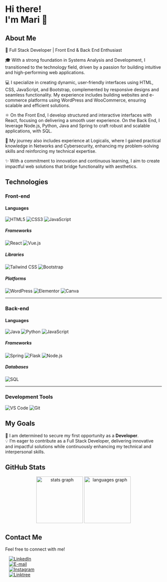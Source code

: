 # Hi there! <br> I'm Mari 👋

## About Me
🌟 Full Stack Developer | Front End & Back End Enthusiast

🎓 With a strong foundation in Systems Analysis and Development, I transitioned to the technology field, driven by a passion for building intuitive and high-performing web applications.

💻 I specialize in creating dynamic, user-friendly interfaces using HTML, CSS, JavaScript, and Bootstrap, complemented by responsive designs and seamless functionality. My experience includes building websites and e-commerce platforms using WordPress and WooCommerce, ensuring scalable and efficient solutions.

⚛️ On the Front End, I develop structured and interactive interfaces with React, focusing on delivering a smooth user experience. On the Back End, I leverage Node.js, Python, Java and Spring to craft robust and scalable applications, with SQL.

🚀 My journey also includes experience at Logicalis, where I gained practical knowledge in Networks and Cybersecurity, enhancing my problem-solving skills and reinforcing my technical expertise.

✨ With a commitment to innovation and continuous learning, I aim to create impactful web solutions that bridge functionality with aesthetics.

## Technologies

### Front-end  

#### Languages  
![HTML5](https://img.shields.io/badge/-HTML5-e5532d?style=flat-square&logo=html5&logoColor=white) ![CSS3](https://img.shields.io/badge/-CSS3-087fd6?style=flat-square&logo=css3&logoColor=white) ![JavaScript](https://img.shields.io/badge/-JavaScript-dcbc34?style=flat-square&logo=javascript&logoColor=white)  

##### Frameworks  
![React](https://img.shields.io/badge/-React-61DAFB?style=flat-square&logo=react&logoColor=white) ![Vue.js](https://img.shields.io/badge/Vue.js-47ba87?style=flat-square&logo=vue.js&logoColor=white)  

##### Libraries  
![Tailwind CSS](https://img.shields.io/badge/-Tailwind%20CSS-38B2AC?style=flat-square&logo=tailwind-css&logoColor=white) ![Bootstrap](https://img.shields.io/badge/-Bootstrap-7952b3?style=flat-square&logo=bootstrap&logoColor=white)  

##### Platforms  
![WordPress](https://img.shields.io/badge/-WordPress-28799e?style=flat-square&logo=wordpress&logoColor=white) ![Elementor](https://img.shields.io/badge/-Elementor-950841?style=flat-square&logo=elementor&logoColor=white) ![Canva](https://img.shields.io/badge/-Canva-8f5ff0?style=flat-square&logo=canva&logoColor=white)  

---

### Back-end  

#### Languages  
![Java](https://img.shields.io/badge/-Java-ED8B00?style=flat-square&logo=openjdk&logoColor=white) ![Python](https://img.shields.io/badge/-Python-3776AB?style=flat-square&logo=python&logoColor=white) ![JavaScript](https://img.shields.io/badge/-JavaScript-dcbc34?style=flat-square&logo=javascript&logoColor=white)  

##### Frameworks  
![Spring](https://img.shields.io/badge/-Spring-6DB33F?style=flat-square&logo=spring&logoColor=white) ![Flask](https://img.shields.io/badge/-Flask-00A9F4?style=flat-square&logo=flask&logoColor=white) ![Node.js](https://img.shields.io/badge/-Node.js-43853d?style=flat-square&logo=node.js&logoColor=white) 

##### Databases  
![SQL](https://img.shields.io/badge/-SQL-4479A1?style=flat-square&logo=amazon-dynamodb&logoColor=white)  

---

### Development Tools  
![VS Code](https://img.shields.io/badge/-VS%20Code-007ACC?style=flat-square&logo=visual-studio-code&logoColor=white) ![Git](https://img.shields.io/badge/-Git-f05539?style=flat-square&logo=git&logoColor=white)  


## My Goals
🚀 I am determined to secure my first opportunity as a **Developer**.  
💡 I’m eager to contribute as a Full Stack Developer, delivering innovative and impactful solutions while continuously enhancing my technical and interpersonal skills. <br>

## GitHub Stats
<p align="center">
  <img src="https://github-readme-stats.vercel.app/api?username=mariana-schlick&hide_title=false&hide_rank=false&show_icons=true&include_all_commits=true&count_private=true&disable_animations=false&theme=radical&locale=en&hide_border=false&order=1" height="150" alt="stats graph"  />
  <img src="https://github-readme-stats.vercel.app/api/top-langs?username=mariana-schlick&locale=en&hide_title=false&layout=compact&card_width=320&langs_count=5&theme=radical&hide_border=false&order=2" height="150" alt="languages graph"  />
</p>

## Contact Me
Feel free to connect with me!  

&nbsp;&nbsp; [![LinkedIn](https://img.shields.io/badge/LinkedIn-0077B5?style=flat-square&logo=linkedin&logoColor=white)](https://www.linkedin.com/in/mariana-schlickmann/) <br> 
&nbsp;&nbsp; [![E-mail](https://img.shields.io/badge/E--mail-D14836?style=flat-square&logo=gmail&logoColor=white)](mailto:mariana.silva@gmail.com) <br>
&nbsp;&nbsp; [![Instagram](https://img.shields.io/badge/Instagram-E4405F?style=flat-square&logo=instagram&logoColor=white)](https://instagram.com/mariana.schlick) <br>
&nbsp;&nbsp; [![Linktree](https://img.shields.io/badge/Linktree-49e765?style=flat-square&logo=linktree&logoColor=white)](https://linktr.ee/mariana.schlickmann) <br>
